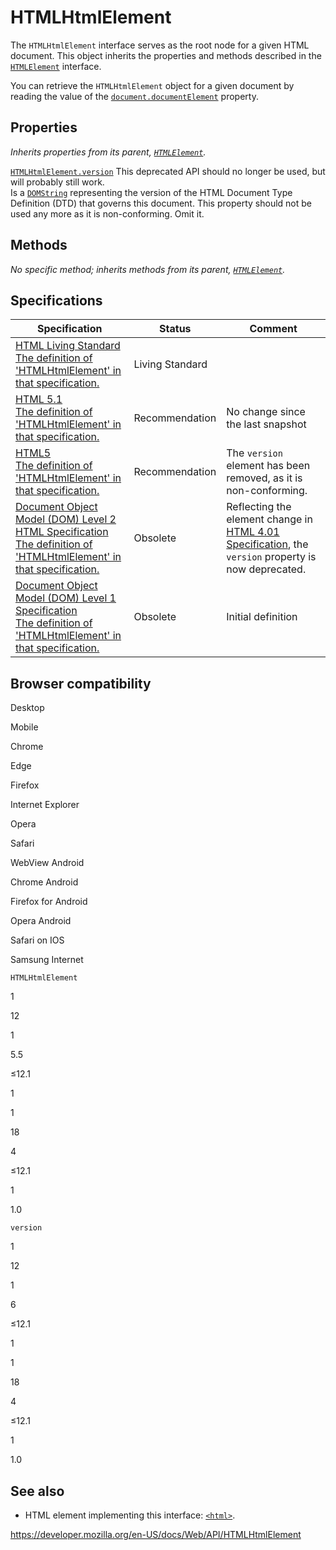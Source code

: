HTMLHtmlElement
===============

The `HTMLHtmlElement` interface serves as the root node for a given HTML document. This object inherits the properties and methods described in the [`HTMLElement`](htmlelement) interface.

You can retrieve the `HTMLHtmlElement` object for a given document by reading the value of the [`document.documentElement`](document/documentelement) property.

Properties
----------

*Inherits properties from its parent, [`HTMLElement`](htmlelement).*

 [`HTMLHtmlElement.version`](htmlhtmlelement/version) <span class="icon deprecated" viewbox="0 0 100 100" xmlns="http://www.w3.org/2000/svg" role="img"> This deprecated API should no longer be used, but will probably still work. </span>   
Is a [`DOMString`](domstring) representing the version of the HTML Document Type Definition (DTD) that governs this document. This property should not be used any more as it is non-conforming. Omit it.

Methods
-------

*No specific method; inherits methods from its parent, [`HTMLElement`](htmlelement).*

Specifications
--------------

<table><thead><tr class="header"><th>Specification</th><th>Status</th><th>Comment</th></tr></thead><tbody><tr class="odd"><td><a href="https://html.spec.whatwg.org/multipage/#htmlhtmlelement">HTML Living Standard<br />
<span class="small">The definition of 'HTMLHtmlElement' in that specification.</span></a></td><td><span class="spec-living">Living Standard</span></td><td></td></tr><tr class="even"><td><a href="https://www.w3.org/TR/html51/semantics.html#the-html-element">HTML 5.1<br />
<span class="small">The definition of 'HTMLHtmlElement' in that specification.</span></a></td><td><span class="spec-rec">Recommendation</span></td><td>No change since the last snapshot</td></tr><tr class="odd"><td><a href="https://www.w3.org/TR/html52/semantics.html#the-html-element">HTML5<br />
<span class="small">The definition of 'HTMLHtmlElement' in that specification.</span></a></td><td><span class="spec-rec">Recommendation</span></td><td>The <code>version</code> element has been removed, as it is non-conforming.</td></tr><tr class="even"><td><a href="https://www.w3.org/TR/DOM-Level-2-HTML/html.html#ID-33759296">Document Object Model (DOM) Level 2 HTML Specification<br />
<span class="small">The definition of 'HTMLHtmlElement' in that specification.</span></a></td><td><span class="spec-obsolete">Obsolete</span></td><td>Reflecting the element change in <a href="https://www.w3.org/TR/html401/">HTML 4.01 Specification</a>, the <code>version</code> property is now deprecated.</td></tr><tr class="odd"><td><a href="https://www.w3.org/TR/REC-DOM-Level-1/level-one-html.html#ID-33759296">Document Object Model (DOM) Level 1 Specification<br />
<span class="small">The definition of 'HTMLHtmlElement' in that specification.</span></a></td><td><span class="spec-obsolete">Obsolete</span></td><td>Initial definition</td></tr></tbody></table>

Browser compatibility
---------------------

Desktop

Mobile

Chrome

Edge

Firefox

Internet Explorer

Opera

Safari

WebView Android

Chrome Android

Firefox for Android

Opera Android

Safari on IOS

Samsung Internet

`HTMLHtmlElement`

1

12

1

5.5

≤12.1

1

1

18

4

≤12.1

1

1.0

`version`

1

12

1

6

≤12.1

1

1

18

4

≤12.1

1

1.0

See also
--------

-   HTML element implementing this interface: [`<html>`](https://developer.mozilla.org/en-US/docs/Web/HTML/Element/html).

<a href="https://developer.mozilla.org/en-US/docs/Web/API/HTMLHtmlElement" class="_attribution-link">https://developer.mozilla.org/en-US/docs/Web/API/HTMLHtmlElement</a>
